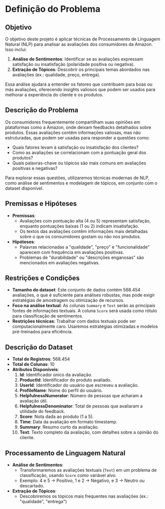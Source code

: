 # **Definição do Problema**

## **Objetivo**
O objetivo deste projeto é aplicar técnicas de Processamento de Linguagem Natural (NLP) para analisar as avaliações dos consumidores da Amazon. Isso inclui:
1. **Análise de Sentimentos**: Identificar se as avaliações expressam satisfação ou insatisfação (polaridade positiva ou negativa).
2. **Extração de Tópicos**: Descobrir os principais temas abordados nas avaliações (ex.: qualidade, preço, entrega).

Essa análise ajudará a entender os fatores que contribuem para boas ou más avaliações, oferecendo insights valiosos que podem ser usados para melhorar a experiência do cliente e os produtos.

## **Descrição do Problema**
Os consumidores frequentemente compartilham suas opiniões em plataformas como a Amazon, onde deixam feedbacks detalhados sobre produtos. Essas avaliações contêm informações valiosas, mas não estruturadas, que podem ser usadas para responder a questões como:
- Quais fatores levam à satisfação ou insatisfação dos clientes?
- Como as avaliações se correlacionam com a pontuação geral dos produtos?
- Quais palavras-chave ou tópicos são mais comuns em avaliações positivas e negativas?

Para explorar essas questões, utilizaremos técnicas modernas de NLP, como análise de sentimentos e modelagem de tópicos, em conjunto com o dataset disponível.

## **Premissas e Hipóteses**
- **Premissas**:
  - Avaliações com pontuação alta (4 ou 5) representam satisfação, enquanto pontuações baixas (1 ou 2) indicam insatisfação.
  - Os textos das avaliações contêm informações mais detalhadas sobre o que os consumidores gostam ou não nos produtos.
- **Hipóteses**:
  - Palavras relacionadas a "qualidade", "preço" e "funcionalidade" aparecem com frequência em avaliações positivas.
  - Problemas de "durabilidade" ou "descrições enganosas" são mencionados em avaliações negativas.

## **Restrições e Condições**
- **Tamanho do dataset**: Este conjunto de dados contém 568.454 avaliações, o que é suficiente para análises robustas, mas pode exigir estratégias de amostragem ou otimização de recursos.
- **Foco na análise textual**: As colunas `Summary` e `Text` serão as principais fontes de informações textuais. A coluna `Score` será usada como rótulo para classificação de sentimentos.
- **Restrições técnicas**: Trabalhar com dados textuais pode ser computacionalmente caro. Usaremos estratégias otimizadas e modelos pré-treinados para eficiência.

## **Descrição do Dataset**
- **Total de Registros**: 568.454
- **Total de Colunas**: 10
- **Atributos Disponíveis**:
  1. **Id**: Identificador único da avaliação.
  2. **ProductId**: Identificador do produto avaliado.
  3. **UserId**: Identificador do usuário que escreveu a avaliação.
  4. **ProfileName**: Nome do perfil do usuário.
  5. **HelpfulnessNumerator**: Número de pessoas que acharam a avaliação útil.
  6. **HelpfulnessDenominator**: Total de pessoas que avaliaram a utilidade do feedback.
  7. **Score**: Nota dada ao produto (1 a 5).
  8. **Time**: Data da avaliação em formato timestamp.
  9. **Summary**: Resumo curto da avaliação.
  10. **Text**: Texto completo da avaliação, com detalhes sobre a opinião do cliente.

## **Processamento de Linguagem Natural**
- **Análise de Sentimentos**:
  - Transformaremos as avaliações textuais (`Text`) em um problema de classificação, usando `Score` como variável alvo.
  - Exemplo: 4 e 5 → Positivo, 1 e 2 → Negativo, e 3 → Neutro ou descartado.
- **Extração de Tópicos**:
  - Descobriremos os tópicos mais frequentes nas avaliações (ex.: "qualidade", "entrega") 
